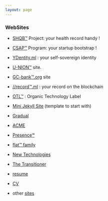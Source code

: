 ```yaml
---
layout: page
---
```

### WebSites

* [SHQB™][1] Project: your health record handy !
* [CSAP™][2] Program: your startup bootstrap !
* [YDentity.ml][3] : your self-sovereign identity
* [U-NION™][4] site.
* [GC-bank™.org][5]  site
* [//record™.ml][6] : your record on the blockchain
* [OTL™][7] : Organic Technology Label
* [Mini Jekyll Site](http://minijekyll.tk)  (template to start with)

* [Gradual][8]
* [ACME][9]
* [Presence℠][10]
* [flat™ family][11]
* [New Technologies][12]
* [The Transitioner][13]

* [resume](http://mcombes.resume℠.gq/index-en.html)
* [CV](https://mcombes.resumesm.gq/index-fr.html)
* other [sites](../index.html#sites)

[1]: http://shqb.ml/
[2]: http://csap.ml/
[3]: http://ydentity.ml/
[4]: http://u-nion.ml/
[5]: http://gc-bank.org/
[6]: http://record™.ml/
[7]: http://organic.technology™.gq/
[8]: https://reverent-poincare-969e20.netlify.com/
[9]: https://ACME™.gq
[10]: https://presence℠.tk
[11]: https://flat™.tk
[12]: https://technology™.gq
[13]: http://thetransitioner.ml
